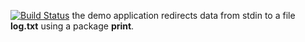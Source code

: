 [![Build Status](https://travis-ci.org/Alexey01M/lab11.svg?branch=master)](https://travis-ci.org/Alexey01M/lab11)
the demo application redirects data from stdin to a file **log.txt** using a package **print**.


